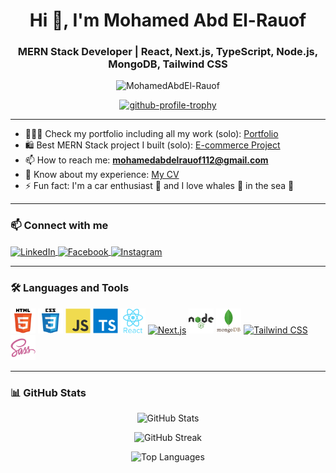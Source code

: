 <h1 align="center">Hi 👋, I'm Mohamed Abd El-Rauof</h1>
<h3 align="center">MERN Stack Developer | React, Next.js, TypeScript, Node.js, MongoDB, Tailwind CSS</h3>

<p align="center">
  <img src="https://komarev.com/ghpvc/?username=MohamedAbdEl-Rauof&label=Profile%20views&color=0e75b6&style=flat" alt="MohamedAbdEl-Rauof" />
</p>

<p align="center">
  <a href="https://github.com/ryo-ma/github-profile-trophy">
    <img src="https://github-profile-trophy.vercel.app/?username=MohamedAbdEl-Rauof" alt="github-profile-trophy" />
  </a>
</p>

---

- 🚀👨‍💻 Check my portfolio including all my work (solo): <a href="https://developer-moraouf.vercel.app/" target="_blank">Portfolio</a>
- 🛍️ Best MERN Stack project I built (solo): <a href="https://e-commerce-platform-website.netlify.app/" target="_blank">E-commerce Project</a>
- 📫 How to reach me: **mohamedabdelrauof112@gmail.com**
- 📄 Know about my experience: <a href="https://drive.google.com/file/d/1x-Gx3i6oagPUc8gogJCBlIf9dM2MlSy7/view?usp=sharing" target="_blank">My CV</a>
- ⚡ Fun fact: I'm a car enthusiast 🚗 and I love whales 🐋 in the sea 🌊

---

### 📫 Connect with me

<p align="left">
  <a href="https://www.linkedin.com/in/mohamed-abd-el-raouf-6b5b3b235/" target="_blank">
    <img align="center" src="https://raw.githubusercontent.com/rahuldkjain/github-profile-readme-generator/master/src/images/icons/Social/linked-in-alt.svg" alt="LinkedIn" height="30" width="40" />
  </a>
  <a href="https://www.facebook.com/profile.php?id=100040578035349" target="_blank">
    <img align="center" src="https://raw.githubusercontent.com/rahuldkjain/github-profile-readme-generator/master/src/images/icons/Social/facebook.svg" alt="Facebook" height="30" width="40" />
  </a>
  <a href="https://www.instagram.com/mohamed.abdelrauoff" target="_blank">
    <img align="center" src="https://raw.githubusercontent.com/rahuldkjain/github-profile-readme-generator/master/src/images/icons/Social/instagram.svg" alt="Instagram" height="30" width="40" />
  </a>
</p>

---

### 🛠 Languages and Tools

<p align="left">
  <a href="https://www.w3.org/html/" target="_blank"><img src="https://raw.githubusercontent.com/devicons/devicon/master/icons/html5/html5-original-wordmark.svg" alt="HTML" width="40" height="40" /></a>
  <a href="https://www.w3schools.com/css/" target="_blank"><img src="https://raw.githubusercontent.com/devicons/devicon/master/icons/css3/css3-original-wordmark.svg" alt="CSS" width="40" height="40" /></a>
  <a href="https://developer.mozilla.org/en-US/docs/Web/JavaScript" target="_blank"><img src="https://raw.githubusercontent.com/devicons/devicon/master/icons/javascript/javascript-original.svg" alt="JavaScript" width="40" height="40" /></a>
  <a href="https://www.typescriptlang.org/" target="_blank"><img src="https://raw.githubusercontent.com/devicons/devicon/master/icons/typescript/typescript-original.svg" alt="TypeScript" width="40" height="40" /></a>
  <a href="https://reactjs.org/" target="_blank"><img src="https://raw.githubusercontent.com/devicons/devicon/master/icons/react/react-original-wordmark.svg" alt="React" width="40" height="40" /></a>
  <a href="https://nextjs.org/" target="_blank"><img src="https://cdn.worldvectorlogo.com/logos/nextjs-2.svg" alt="Next.js" width="40" height="40" /></a>
  <a href="https://nodejs.org" target="_blank"><img src="https://raw.githubusercontent.com/devicons/devicon/master/icons/nodejs/nodejs-original-wordmark.svg" alt="Node.js" width="40" height="40" /></a>
  <a href="https://www.mongodb.com/" target="_blank"><img src="https://raw.githubusercontent.com/devicons/devicon/master/icons/mongodb/mongodb-original-wordmark.svg" alt="MongoDB" width="40" height="40" /></a>
  <a href="https://tailwindcss.com/" target="_blank"><img src="https://www.vectorlogo.zone/logos/tailwindcss/tailwindcss-icon.svg" alt="Tailwind CSS" width="40" height="40" /></a>
  <a href="https://sass-lang.com" target="_blank"><img src="https://raw.githubusercontent.com/devicons/devicon/master/icons/sass/sass-original.svg" alt="SASS" width="40" height="40" /></a>
</p>

---

### 📊 GitHub Stats

<p align="center">
  <img src="https://github-readme-stats.vercel.app/api?username=MohamedAbdEl-Rauof&show_icons=true&locale=en" alt="GitHub Stats" />
</p>

<p align="center">
  <img src="https://github-readme-streak-stats.herokuapp.com/?user=MohamedAbdEl-Rauof" alt="GitHub Streak" />
</p>

<p align="center">
  <img src="https://github-readme-stats.vercel.app/api/top-langs?username=MohamedAbdEl-Rauof&show_icons=true&locale=en&layout=compact" alt="Top Languages" />
</p>
